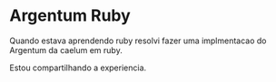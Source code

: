 Argentum Ruby
===================
Quando estava aprendendo ruby resolvi fazer uma implmentacao do Argentum da caelum em ruby.

Estou compartilhando a experiencia.
